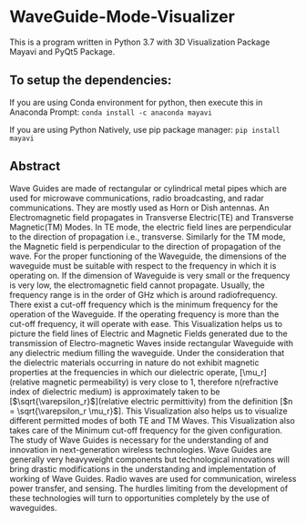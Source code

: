 # WaveGuide-Mode-Visualizer

This is a program written in Python 3.7 with 3D Visualization Package Mayavi and PyQt5 Package.

## To setup the dependencies:

If you are using Conda environment for python, then execute this in Anaconda Prompt: `conda install -c anaconda mayavi`

If you are using Python Natively, use pip package manager: `pip install mayavi`

## Abstract
Wave Guides are made of rectangular or cylindrical metal pipes which are used for microwave communications, radio broadcasting, and radar communications. They are mostly used as Horn or Dish antennas. An Electromagnetic field propagates in Transverse Electric(TE) and Transverse Magnetic(TM) Modes. In TE mode, the electric field lines are perpendicular to the direction of propagation i.e., transverse. Similarly for the TM mode, the Magnetic field is perpendicular to the direction of propagation of the wave. For the proper functioning of the Waveguide, the dimensions of the waveguide must be suitable with respect to the frequency in which it is operating on. If the dimension of Waveguide is very small or the frequency is very low, the electromagnetic field cannot propagate. Usually, the frequency range is in the order of GHz which is around radiofrequency. There exist a cut-off frequency which is the minimum frequency for the operation of the Waveguide. If the operating frequency is more than the cut-off frequency, it will operate with ease. This Visualization helps us to picture the field lines of Electric and Magnetic Fields generated due to the transmission of Electro-magnetic Waves inside rectangular Waveguide with any dielectric medium filling the waveguide. Under the consideration that the dielectric materials occurring in nature do not exhibit magnetic properties at the frequencies in which our dielectric operate, \[\mu_r\] (relative magnetic permeability) is very close to 1, therefore n(refractive index of dielectric medium) is approximately taken to be \[$\sqrt{\varepsilon_r}$\](relative electric permittivity) from the definition \[$n = \sqrt{\varepsilon_r \mu_r}$\]. This Visualization also helps us to visualize different permitted modes of both TE and TM Waves. This Visualization also takes care of the Minimum cut-off frequency for the given configuration. The study of Wave Guides is necessary for the understanding of and innovation in next-generation wireless technologies. Wave Guides are generally very heavyweight components but technological innovations will bring drastic modifications in the understanding and implementation of working of Wave Guides. Radio waves are used for communication, wireless power transfer, and sensing. The hurdles limiting from the development of these technologies will turn to opportunities completely by the use of waveguides.
